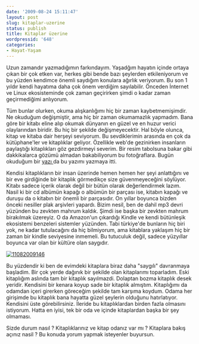 ```yaml
---
date: '2009-08-24 15:11:47'
layout: post
slug: kitaplar-uzerine
status: publish
title: Kitaplar üzerine
wordpressid: '648'
categories:
- Hayat-Yaşam
---
```


Uzun zamandır yazmadığımın farkındayım. Yaşadğım hayatın içinde ortaya çıkan bir çok etken var, herkes gibi bende bazı şeylerden etkileniyorum ve bu yüzden kendimce önemli saydığım konulara ağırlık veriyorum. Bu son 1 yıldır kendi hayatıma daha çok önem verdiğim sayılabilir. Önceden İnternet ve Linux ekosisteminde çok zaman geçirirken şimdi o kadar zaman geçirmediğimi anlıyorum. 

Tüm bunlar olurken, okuma alışkanlığımı hiç bir zaman kaybetmemişimdir. Ne okuduğum değişmiştir, ama hiç bir zaman okumamazlık yapmadım. Bana göre bir kitabı eline alıp okumak dünyanın en güzel ve en huzur verici olaylarından biridir. Bu hiç bir şekilde değişmeyecektir. Hal böyle olunca, kitap ve kitaba dair herşeyi seviyorum. Bu  sevdiklerimin arasında en çok da kütüphane'ler ve kitaplıklar geliyor. Özellikle web'de gezinirken insanların paylaştığı kitaplıkları göz gezdirmeyi severim. Bir resim tabolsuna bakar gibi dakkikalarca gözümü almadan bakabiliyorum bu fotoğraflara. Bugün okuduğum bir [yazı ](http://www.randsinrepose.com/archives/2009/08/08/the_book_stalker.html)da bu yazımı yazmaya itti. 

Kendisi kitaplıkların bir insan üzerinde hemen hemen her şeyi anlattığını ve bir eve girdiğinde bir kitaplık görmedikçe size güvenmeyeceğini söylüyor. Kitabı sadece içerik olarak değil bir bütün olarak değerlendirmek lazım. Nasil ki bir cd albümün kapağı o albümün bir parçası ise, kitabın kapağı ve duruşu da o kitabın bir önemli bir parçasıdır. On yıllar boyunca bizden önceki nesiller plak arşivleri yapardı. Bizim nesil, ben de dahil mp3 devri yüzünden bu zevkten mahrum kaldık. Şimdi ise başka bir zevkten mahrum birakılmak üzereyiz. O da Amazon'un çıkardığı Kindle ve kendi bütünleşik ekosistemi benzeleri sistemler yüzünden. Tabi türkiye'de bunların hiç biri yok, ne kadar tutulacağını da hiç bilmiyorum, ama kitablara yaklaşım hiç bir zaman bir kindle seviyesine inmemeli. Bu tutuculuk değil, sadece yüzyıllar boyunca var olan bir kültüre olan saygıdır. 

[![11082009146](http://arsln.org/wp-content/uploads/11082009146-225x300.jpg)](http://arsln.org/wp-content/uploads/11082009146.jpg)

Bu yüzdendir ki ben de evimdeki kitaplara biraz daha "saygılı" davranmaya başladim. Bir çok yerde dağınık bir şekilde olan kitaplarımı toparladım. Eski kitaplığım aslında tam bir kitaplık sayılmazdi. Dolaptan bozma kitaplık desek yeridir. Kendisini bir kenara koyup  sade bir kitaplık almıştım. Kitaplığımı da odamdan içeri girerken göreceğim şekilde tam karşıma koydum. Odama her girişimde bu kitaplık bana hayatta güzel şeylerin olduğunu hatırlatıyor. Kendisini üste görebilirsiniz. İleride bu kitaplıklardan birden fazla olmasını istiyorum. Hatta en iyisi, tek bir oda ve içinde kitaplardan başka bir şey olmaması. 

Sizde durum nasıl ? Kitaplıklarınız ve kitap odanız var mı ? Kitaplara bakış açınız nasil ? Bu konuda yorum yapmak isteyenler buyursun. 
